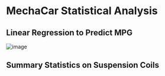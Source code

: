 # MechaCar Statistical Analysis

## Linear Regression to Predict MPG

![image](https://user-images.githubusercontent.com/67409852/147899396-369f415b-1f38-4ed1-b29a-49fd6bb16b81.png)

## Summary Statistics on Suspension Coils

